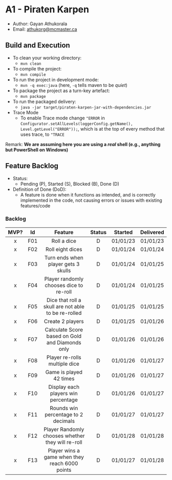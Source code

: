 # A1 - Piraten Karpen

  * Author: Gayan Athukorala
  * Email: athukorg@mcmaster.ca

## Build and Execution

  * To clean your working directory:
    * `mvn clean`
  * To compile the project:
    * `mvn compile`
  * To run the project in development mode:
    * `mvn -q exec:java` (here, `-q` tells maven to be _quiet_)
  * To package the project as a turn-key artefact:
    * `mvn package`
  * To run the packaged delivery:
    * `java -jar target/piraten-karpen-jar-with-dependencies.jar` 
  * Trace Mode
    * To enable Trace mode change `"ERROR` in `Configurator.setAllLevels(loggerConfig.getName(), Level.getLevel("ERROR"));`, which is at the top of every method that uses trace, to `"TRACE`


Remark: **We are assuming here you are using a _real_ shell (e.g., anything but PowerShell on Windows)**

## Feature Backlog

 * Status: 
   * Pending (P), Started (S), Blocked (B), Done (D)
 * Definition of Done (DoD):
   * A feature is done when it functions as intended, and is correctly implemented in the code, not causing errors or issues with existing features/code

### Backlog 

| MVP? | Id  |                       Feature                       | Status | Started  | Delivered |
|:----:|:---:|:---------------------------------------------------:|:------:|:--------:|:---------:|
|  x   | F01 |                     Roll a dice                     |   D    | 01/01/23 | 01/01/23  |
|  x   | F02 |                  Roll eight dices                   |   D    | 01/01/24 | 01/01/24  |
|  x   | F03 |         Turn ends when player gets 3 skulls         |   D    | 01/01/24 | 01/01/25  |
|  x   | F04 |       Player randomly chooses dice to re-roll       |   D    | 01/01/24 | 01/01/25  |
|  x   | F05 | Dice that roll a skull are not able to be re-rolled |   D    | 01/01/25 | 01/01/25  |
|  x   | F06 |                  Create 2 players                   |   D    | 01/01/25 | 01/01/26  |
|  x   | F07 |   Calculate Score based on Gold and Diamonds only   |   D    | 01/01/26 | 01/01/26  |
|  x   | F08 |            Player re-rolls multiple dice            |   D    | 01/01/26 | 01/01/27  |
|  x   | F09 |               Game is played 42 times               |   D    | 01/01/26 | 01/01/27  |
|  x   | F10 |         Display each players win percentage         |   D    | 01/01/26 | 01/01/27  |
|  x   | F11 |         Rounds win percentage to 2 decimals         |   D    | 01/01/27 | 01/01/27  |
|  x   | F12 |  Player Randomly chooses whether they will re-roll  |   D    | 01/01/28 | 01/01/28  |
|  x   | F13 |   Player wins a game when they reach 6000 points    |   D    | 01/01/27 | 01/01/28  |

